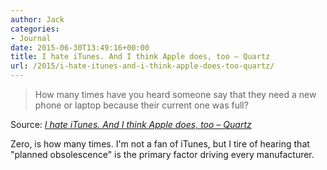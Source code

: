 ```yaml
---
author: Jack
categories:
- Journal
date: 2015-06-30T13:49:16+00:00
title: I hate iTunes. And I think Apple does, too – Quartz
url: /2015/i-hate-itunes-and-i-think-apple-does-too-quartz/
---
```


> How many times have you heard someone say that they need a new phone or laptop because their current one was full?

Source: _[I hate iTunes. And I think Apple does, too &#8211; Quartz][1]_

Zero, is how many times. I'm not a fan of iTunes, but I tire of hearing that "planned obsolescence" is the primary factor driving every manufacturer.

 [1]: http://qz.com/439525/everything-you-need-to-know-about-this-unfolding-greek-tragedy/